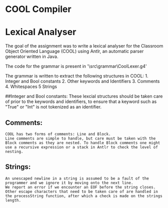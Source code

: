 # COOL Compiler #

# Lexical Analyser
The goal of the assignment was to write a lexical analyser for the Classroom Object Oriented Language (COOL) using Antlr, an automatic parser generator written in Java.

The code for the grammar is present in '\src\grammar\CoolLexer.g4'

The grammar is written to extract the following structures in COOL:
	1. Integer and Bool constants
	2. Other keywords and Identifiers
	3. Comments
	4. Whitespaces
	5 Strings

##Integer and Bool constants:
	These lexcial structures should be taken care of prior to the keywords and identifiers, to ensure that a keyword such as "True" or "Int" is not tokenized as an identifier.

## Comments:
	COOL has two forms of comments: Line and Block.
	Line comments are simple to handle, but care must be taken with the Block comments as they are nested. To handle Block comments one might use a recursive expression or a stack in Antlr to check the level of nesting.

## Strings:
	An unescaped newline in a string is assumed to be a fault of the programmer and we ignore it by moving onto the next line.
	We report an error if we encounter an EOF before the string closes.
	Other escape characters that need to be taken care of are handled in the processString function, after which a check is made on the strings length.

